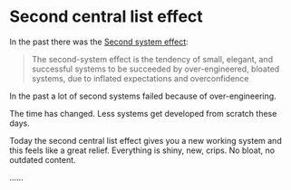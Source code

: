 # Second central list effect

In the past there was the [Second system effect](https://en.wikipedia.org/wiki/Second-system_effect):

> The second-system effect is the tendency of small, elegant, and successful systems to be succeeded by over-engineered,
> bloated systems, due to inflated expectations and overconfidence

In the past a lot of second systems failed because of over-engineering.

The time has changed. Less systems get developed from scratch these days.

Today the second central list effect gives you a new working system and this feels like a great relief.
Everything is shiny, new, crips. No bloat, no outdated content.

......

